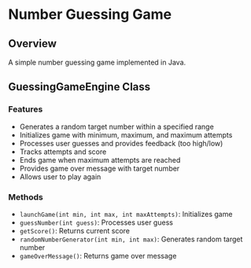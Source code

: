 # Number Guessing Game

## Overview

A simple number guessing game implemented in Java.


## GuessingGameEngine Class

### Features

*   Generates a random target number within a specified range
*   Initializes game with minimum, maximum, and maximum attempts
*   Processes user guesses and provides feedback (too high/low)
*   Tracks attempts and score
*   Ends game when maximum attempts are reached
*   Provides game over message with target number
*   Allows user to play again


### Methods

*   `launchGame(int min, int max, int maxAttempts)`: Initializes game
*   `guessNumber(int guess)`: Processes user guess
*   `getScore()`: Returns current score
*   `randomNumberGenerator(int min, int max)`: Generates random target number
*   `gameOverMessage()`: Returns game over message
